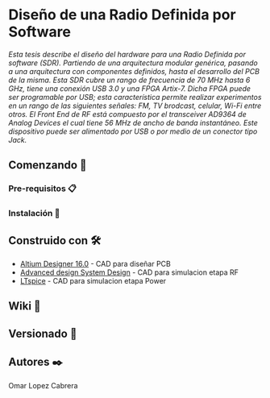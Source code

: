 ﻿# Diseño de una Radio Definida por Software

_Esta tesis describe el diseño del hardware para una Radio Definida por software (SDR). Partiendo de una arquitectura  modular genérica, pasando  a una arquitectura con componentes definidos,  hasta el desarrollo del PCB de la misma.
Esta SDR cubre un rango de frecuencia de 70 MHz hasta 6 GHz, tiene una conexión USB 3.0 y una FPGA Artix-7. Dicha FPGA puede ser programable por USB; esta característica permite realizar experimentos en un rango de las siguientes señales: FM, TV brodcast, celular, Wi-Fi entre otros. El Front End de RF está compuesto por el transceiver AD9364 de Analog Devices el cual tiene 56 MHz de ancho de banda instantáneo. Este dispositivo puede ser alimentado por USB o por medio de un conector tipo Jack._

## Comenzando 🚀




### Pre-requisitos 📋



### Instalación 🔧



## Construido con 🛠️

* [Altium Designer 16.0](https://www.altium.com/) - CAD para diseñar PCB
* [Advanced design System Design](https://www.keysight.com/en/pc-1297113/advanced-design-system-ads?cc=US&lc=eng) - CAD para simulacion etapa RF
* [LTspice](https://www.analog.com/en/design-center/design-tools-and-calculators/ltspice-simulator.html) - CAD para simulacion etapa Power


## Wiki 📖



## Versionado 📌



## Autores ✒️

Omar Lopez Cabrera